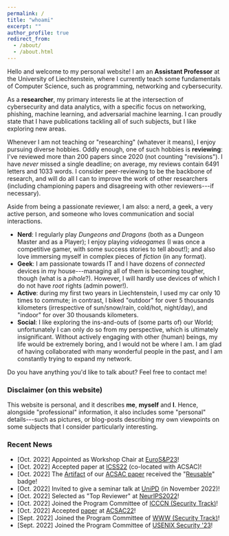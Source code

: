 ```yaml
---
permalink: /
title: "whoami"
excerpt: ""
author_profile: true
redirect_from: 
  - /about/
  - /about.html
---
```

Hello and welcome to my personal website! I am an **Assistant Professor** at the University of Liechtenstein, where I currently teach some fundamentals of Computer Science, such as programming, networking and cybersecurity. 

As a **researcher**, my primary interests lie at the intersection of cybersecurity and data analytics, with a specific focus on networking, phishing, machine learning, and adversarial machine learning. I can proudly state that I have publications tackling all of such subjects, but I like exploring new areas. 

Whenever I am not teaching or "researching" (whatever it means), I enjoy pursuing diverse hobbies. Oddly enough, one of such hobbies is **reviewing**: I've reviewed more than 200 papers since 2020 (not counting "revisions"). I have _never_ missed a single deadline; on average, my reviews contain 6491 letters and 1033 words. I consider peer-reviewing to be the backbone of research, and will do all I can to improve the work of other researchers (including championing papers and disagreeing with other reviewers---if necessary). 

Aside from being a passionate reviewer, I am also: a nerd, a geek, a very active person, and someone who loves communication and social interactions.
* **Nerd**: I regularly play _Dungeons and Dragons_ (both as a Dungeon Master and as a Player); I enjoy playing _videogames_ (I was once a competitive gamer, with some success stories to tell about!); and also love immersing myself in complex pieces of *fiction* (in any format).
* **Geek**: I am passionate towards IT and I have dozens of _connected_ devices in my house---managing all of them is becoming tougher, though (what is a _pihole_?). However, I will hardly use devices of which I do not have _root_ rights (admin power!). 
* **Active**: during my first two years in Liechtenstein, I used my car only 10 times to commute; in contrast, I biked "outdoor" for over 5 thousands kilometers (irrespective of sun/snow/rain, cold/hot, night/day), and "indoor" for over 30 thousands kilometers. 
* **Social**: I like exploring the ins-and-outs of (some parts of) our World; unfortunately I can only do so from my perspective, which is ultimately insignificant. Without actively engaging with other (human) beings, my life would be extremely boring, and I would not be where I am. I am glad of having collaborated with many wonderful people in the past, and I am constantly trying to expand my network.  

Do you have anything you'd like to talk about? Feel free to contact me!

### Disclaimer (on this website)

This website is personal, and it describes **me**, **myself** and **I**. Hence, alongside "professional" information, it also includes some "personal" details---such as pictures, or blog-posts describing my own viewpoints on some subjects that I consider particularly interesting.


### Recent News
* [Oct. 2022] <i class="fa fa-sitemap"></i> Appointed as Workshop Chair at [EuroS&P23](https://www.ieee-security.org/TC/EuroSP2023/committee-organizing.html)!
* [Oct. 2022] <i class="fa fa-newspaper"></i> Accepted paper at [ICSS22](https://www.acsac.org/2022/workshops/icss/ICSS2022-Agenda.pdf) (co-located with ACSAC)!
* [Oct. 2022] <i class="fa fa-code"></i> The [Artifact](https://www.acsac.org/2022/program/artifacts/) of our [ACSAC paper](publications/acsac22) received the "[Reusable](https://www.acm.org/publications/policies/artifact-review-and-badging-current)" badge!
* [Oct. 2022] <i class="fa fa-comment-dots"></i> Invited to give a seminar talk at [UniPD](https://en.didattica.unipd.it/off/2022/LM/SC/SC2598/000ZZ/SCQ1098227/N0) (in November 2022)!
* [Oct. 2022] <i class="fa fa-edit"></i> Selected as "Top Reviewer" at [NeurIPS2022](https://neurips.cc/Conferences/2022/ProgramCommittee)!
* [Oct. 2022] <i class="fa fa-users"></i> Joined the Program Committee of [ICCCN (Security Track)](http://www.icccn.org/icccn23/committeesandtracks/technical-tracks/index.html)!
* [Oct. 2022] <i class="fa fa-newspaper"></i> Accepted [paper](publications/acsac22) at [ACSAC22](https://www.acsac.org/2022/program/papers/)!
* [Sept. 2022] <i class="fa fa-users"></i> Joined the Program Committee of [WWW (Security Track)](https://www2023.thewebconf.org/calls/research-tracks/security-privacy-trust/)!
* [Sept. 2022] <i class="fa fa-users"></i> Joined the Program Committee of [USENIX Security '23](https://www.usenix.org/conference/usenixsecurity23)!
